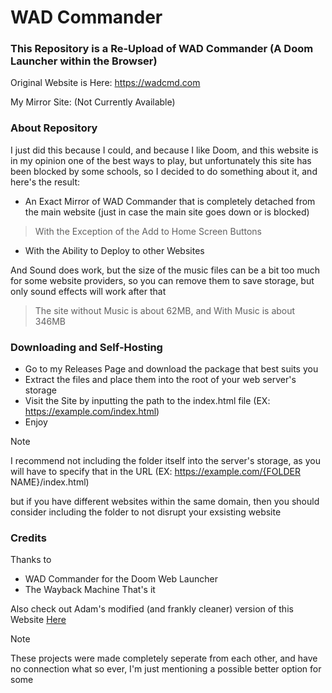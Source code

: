 # WAD Commander
### This Repository is a Re-Upload of WAD Commander (A Doom Launcher within the Browser)

Original Website is Here: https://wadcmd.com

My Mirror Site: (Not Currently Available)

### About Repository
I just did this because I could, and because I like Doom, and this website is in my opinion one of the best ways to play, 
but unfortunately this site has been blocked by some schools, so I decided to do something about it, and here's the result:
- An Exact Mirror of WAD Commander that is completely detached from the main website (just in case the main site goes down or is blocked)
> With the Exception of the Add to Home Screen Buttons
- With the Ability to Deploy to other Websites

And Sound does work, but the size of the music files can be a bit too much for some website providers, so you can remove them to save storage, but only sound effects will work after that
> The site without Music is about 62MB, and With Music is about 346MB

### Downloading and Self-Hosting
- Go to my Releases Page and download the package that best suits you
- Extract the files and place them into the root of your web server's storage
- Visit the Site by inputting the path to the index.html file (EX: https://example.com/index.html)
- Enjoy
> [!NOTE]
> I recommend not including the folder itself into the server's storage, as you will have to specify that in the URL (EX: https://example.com/{FOLDER NAME}/index.html)
>
> but if you have different websites within the same domain, then you should consider including the folder to not disrupt your exsisting website


### Credits
Thanks to
- WAD Commander for the Doom Web Launcher
- The Wayback Machine
That's it

Also check out Adam's modified (and frankly cleaner) version of this Website [Here](https://github.com/Adam-S-Amir/WadCMD)
> [!NOTE]
> These projects were made completely seperate from each other, and have no connection what so ever, I'm just mentioning a possible better option for some
